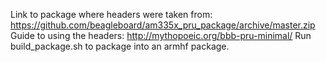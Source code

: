 Link to package where headers were taken from: https://github.com/beagleboard/am335x_pru_package/archive/master.zip
Guide to using the headers: http://mythopoeic.org/bbb-pru-minimal/
Run build_package.sh to package into an armhf package.

